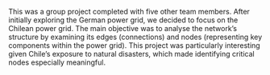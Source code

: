 This was a group project completed with five other team members. After initially exploring the German power grid, we 
decided to focus on the Chilean power grid. The main objective was to analyse the network’s structure by examining 
its edges (connections) and nodes (representing key components within the power grid). This project was particularly 
interesting given Chile’s exposure to natural disasters, which made identifying critical nodes especially meaningful.
